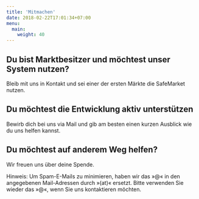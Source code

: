 ```yaml
---
title: 'Mitmachen'
date: 2018-02-22T17:01:34+07:00
menu:
  main:
    weight: 40
---
```


## Du bist Marktbesitzer und möchtest unser System nutzen?
Bleib mit uns in Kontakt und sei einer der ersten Märkte die SafeMarket nutzen.
## Du möchtest die Entwicklung aktiv unterstützen
Bewirb dich bei uns via Mail und gib am besten einen kurzen Ausblick wie du uns helfen kannst. 
## Du möchtest auf anderem Weg helfen?
Wir freuen uns über deine Spende.

Hinweis: Um Spam-E-Mails zu minimieren, haben wir das »@« in den angegebenen Mail-Adressen durch »(at)« ersetzt. Bitte verwenden Sie wieder das »@«, wenn Sie uns kontaktieren möchten.
